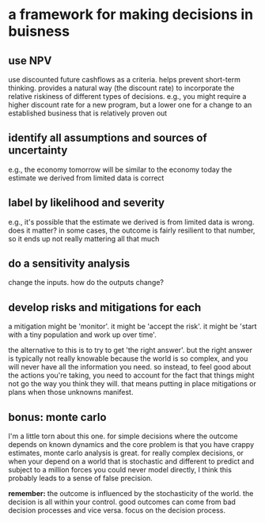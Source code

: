 # a framework for making decisions in buisness


## use NPV

use discounted future cashflows as a criteria. helps prevent short-term thinking. provides a natural way (the discount rate) to incorporate the relative riskiness of different types of decisions. e.g., you might require a higher discount rate for a new program, but a lower one for a change to an established business that is relatively proven out

## identify all assumptions and sources of uncertainty

e.g., the economy tomorrow will be similar to the economy today
the estimate we derived from limited data is correct

## label by likelihood and severity

e.g., it's possible that the estimate we derived is from limited data is wrong. does it matter? in some cases, the outcome is fairly resilient to that number, so it ends up not really mattering all that much

## do a sensitivity analysis

change the inputs. how do the outputs change?

## develop risks and mitigations for each

a mitigation might be 'monitor'. it might be 'accept the risk'. it might be 'start with a tiny population and work up over time'.

the alternative to this is to try to get 'the right answer'. but the right answer is typically not really knowable because the world is so complex, and you will never have all the information you need. so instead, to feel good about the actions you're taking, you need to account for the fact that things might not go the way you think they will. that means putting in place mitigations or plans when those unknowns manifest.

## bonus: monte carlo

I'm a little torn about this one. for simple decisions where the outcome depends on known dynamics and the core problem is that you have crappy estimates, monte carlo analysis is great. for really complex decisions, or when your depend on a world that is stochastic and different to predict and subject to a million forces you could never model directly, I think this probably leads to a sense of false precision.

__remember:__ the outcome is influenced by the stochasticity of the world. the decision is all within your control. good outcomes can come from bad decision processes and vice versa. focus on the decision process.